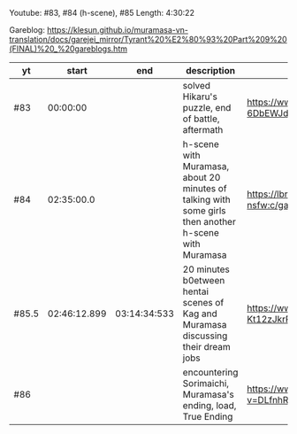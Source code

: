 Youtube: #83, #84 (h-scene), #85
Length: 4:30:22

Gareblog: https://klesun.github.io/muramasa-vn-translation/docs/garejei_mirror/Tyrant%20%E2%80%93%20Part%209%20(FINAL)%20_%20gareblogs.htm

| yt   | start      | end      | description                                                                                           | link
| ---- | ---        | ---      | --------------                                                                                        | ----------
| \#83 | 00:00:00   |          | solved Hikaru's puzzle, end of battle, aftermath                                                      | https://www.youtube.com/watch?v=I-6DbEWJdVg&list=PLlRk_Elz9MdaZRPMCMZyAXNt3bGAQMBJZ
| \#84 | 02:35:00.0 |          | h-scene with Muramasa, about 20 minutes of talking with some girls then another h-scene with Muramasa | https://lbry.tv/@muramasa-vn-translation-nsfw:c/game_recording_during_h_eng_hardsubbed:9
| \#85.5 | 02:46:12.899 | 03:14:34:533 | 20 minutes b0etween hentai scenes of Kag and Muramasa discussing their dream jobs             | https://www.youtube.com/watch?v=cTrctpe2LZo&list=PLFvE9Kp-Kt12zJkrRm5vAEPXU-cpi9WHR&index=21&t=1197s
| \#86 |            |          | encountering Sorimaichi, Muramasa's ending, load, True Ending                                         | https://www.youtube.com/watch?v=DLfnhR_lDhU&list=PLlRk_Elz9MdaZRPMCMZyAXNt3bGAQMBJZ
   <!--   4:30:22 -->
   <!-- -01:10:42 -->
   <!-- =03:19:40 -->
